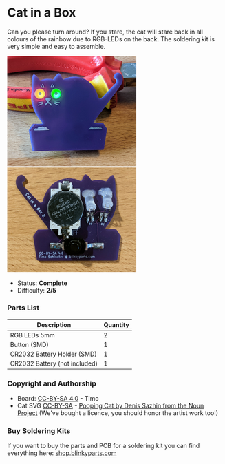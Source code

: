# Cat in a Box

Can you please turn around? If you stare, the cat will stare back in all colours of the rainbow due to RGB-LEDs on the back. The soldering kit is very simple and easy to assemble.

<img src="manual/images/thumbnail.jpg" width=300px alt="Cat in a Box"> <img src="manual/images/PXL_20211023_201359360.jpg" width=300px alt="Cat in a Box">

- Status: **Complete**
- Difficulty: **2/5**

### Parts List

| Description                   | Quantity |
|-------------------------------|----------|
| RGB LEDs 5mm                  |     2    |
| Button (SMD)                  |     1    |
| CR2032 Battery Holder (SMD)   |     1    |
| CR2032 Battery (not included) |     1    |

### Copyright and Authorship

- Board: [CC-BY-SA 4.0](https://creativecommons.org/licenses/by-sa/4.0/) - Timo 
- Cat SVG [CC-BY-SA](https://creativecommons.org/licenses/by-sa/4.0/) - [Pooping Cat by Denis Sazhin from the Noun Project](https://thenounproject.com/iconka/collection/cat-power/?i=601648) (We've bought a licence, you should honor the artist work too!)

### Buy Soldering Kits
If you want to buy the parts and PCB for a soldering kit you can find everything here: [shop.blinkyparts.com](https://shop.blinkyparts.com/de/Katze-in-der-Box-Wunderbar-einfacher-Bausatz-zum-loeten-und-lieben/blink236842)
